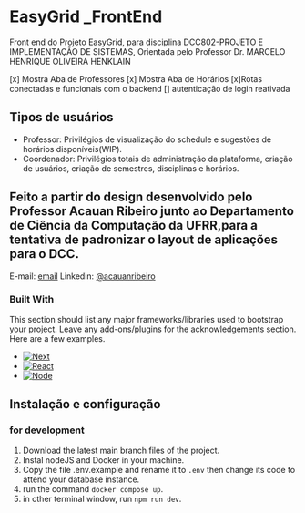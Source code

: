 # EasyGrid _FrontEnd
Front end do Projeto EasyGrid, para disciplina DCC802-PROJETO E IMPLEMENTAÇÃO DE SISTEMAS, Orientada pelo Professor Dr. MARCELO HENRIQUE OLIVEIRA HENKLAIN

[x] Mostra Aba de Professores
[x] Mostra Aba de Horários
[x]Rotas conectadas e funcionais com o backend
[] autenticação de login reativada

## Tipos de usuários

- Professor: Privilégios de visualização do schedule e sugestões de horários disponíveis(WIP).
- Coordenador: Privilégios totais de administração da plataforma, criação de usuários, criação de semestres, disciplinas e horários.

## Feito a partir do design desenvolvido pelo Professor Acauan Ribeiro  junto ao Departamento de Ciência da Computação da UFRR,para a tentativa de padronizar o layout de aplicações para o DCC.

E-mail: [email](mailto:acauan.ribeiro@ufrr.br)
Linkedin: [@acauanribeiro](https://www.linkedin.com/in/acauanribeiro)

### Built With

This section should list any major frameworks/libraries used to bootstrap your project. Leave any add-ons/plugins for the acknowledgements section. Here are a few examples.

* [![Next][Next.js]][Next-url]
* [![React][React.js]][React-url]
* [![Node][Node.js]][Node-url]

<!-- MARKDOWN LINKS & IMAGES -->
<!-- https://www.markdownguide.org/basic-syntax/#reference-style-links -->
[linkedin-url]: www.linkedin.com/in/acauanribeiro
[product-screenshot]: frontend/public/images/screen-shot-dcc.png
[Next.js]: https://img.shields.io/badge/next.js-000000?style=for-the-badge&logo=nextdotjs&logoColor=white
[Next-url]: https://nextjs.org/
[React.js]: https://img.shields.io/badge/React-20232A?style=for-the-badge&logo=react&logoColor=61DAFB
[React-url]: https://reactjs.org/
[Node.js]: https://img.shields.io/badge/node.js-026e00?style=for-the-badge&logo=nodedotjs&logoColor=white
[Node-url]: https://nodejs.org/pt-br/

## Instalação e configuração

### for development

1. Download the latest main branch files of the project.
2. Instal nodeJS and Docker in your machine.
3. Copy the file .env.example and rename it to ```.env``` then change its code to attend your database instance.
4. run the command ```docker compose up```.
5. in other terminal window, run ```npm run dev```.

